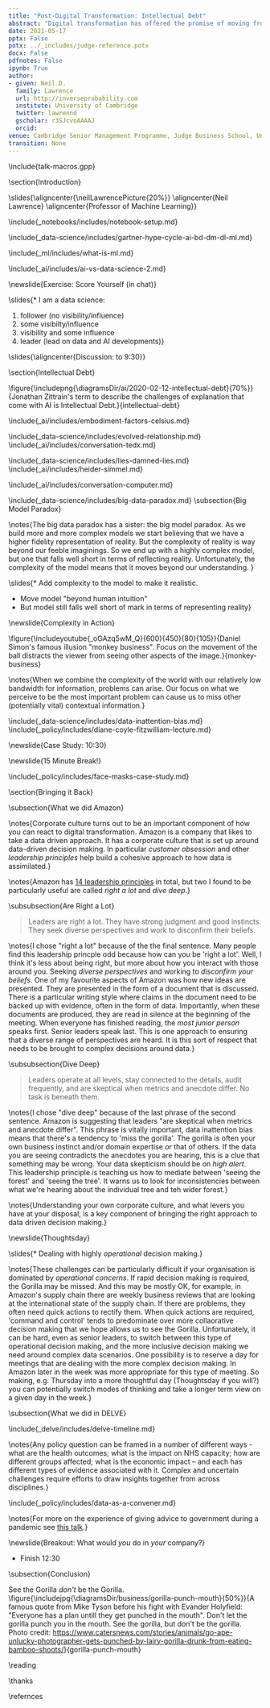```yaml
---
title: "Post-Digital Transformation: Intellectual Debt"
abstract: "Digital transformation has offered the promise of moving from a manual decision-making world to a world where decisions can be rational, data-driven and automated. The first step to digital transformation is mapping the world of atoms (material, customers, logistic networks) into the world of bits. But the real challenges may start once this is complete. In this talk we introduce the notion of 'post digital transformation': the challenges of doing business in a digital world."
date: 2021-05-17
pptx: False
potx: ../_includes/judge-reference.potx
docx: False
pdfnotes: False
ipynb: True
author:
- given: Neil D.
  family: Lawrence
  url: http://inverseprobability.com
  institute: University of Cambridge
  twitter: lawrennd
  gscholar: r3SJcvoAAAAJ
  orcid: 
venue: Cambridge Senior Management Programme, Judge Business School, University of Cambridge
transition: None
---
```



\include{talk-macros.gpp}

\section{Introduction}

\slides{\aligncenter{\neilLawrencePicture{20%}}
\aligncenter{Neil Lawrence}
\aligncenter{Professor of Machine Learning}}

\include{_notebooks/includes/notebook-setup.md}

\include{_data-science/includes/gartner-hype-cycle-ai-bd-dm-dl-ml.md}

\include{_ml/includes/what-is-ml.md}

\include{_ai/includes/ai-vs-data-science-2.md}

\newslide{Exercise: Score Yourself (in chat)}

\slides{* I am a data science: 
1. follower (no visibility/influence)
2. some visibilty/influence
3. visibility and some influence
4. leader (lead on data and AI developments)}

\slides{\aligncenter{Discussion: to 9:30}}



\section{Intellectual Debt}

\figure{\includepng{\diagramsDir/ai/2020-02-12-intellectual-debt}{70%}}{Jonathan Zittrain's term to describe the challenges of explanation that come with AI is Intellectual Debt.}{intellectual-debt}

<!-- Embodiment Factors-->

\include{_ai/includes/embodiment-factors-celsius.md}

\include{_data-science/includes/evolved-relationship.md}
\include{_ai/includes/conversation-tedx.md}

<!-- Data Science (why it's happening) -->

\include{_data-science/includes/lies-damned-lies.md}
\include{_ai/includes/heider-simmel.md}

\include{_ai/includes/conversation-computer.md}

\include{_data-science/includes/big-data-paradox.md}
\subsection{Big Model Paradox}

\notes{The big data paradox has a sister: the big model paradox. As we build more and more complex models we start believing that we have a higher fidelity representation of reality. But the complexity of reality is way beyond our feeble imaginings. So we end up with a highly complex model, but one that falls well short in terms of reflecting reality. Unfortunately, the complexity of the model means that it moves beyond our understanding. }

\slides{* Add complexity to the model to make it realistic.
* Move model "beyond human intuition"
* But model still falls well short of mark in terms of representing reality}


\newslide{Complexity in Action}

\figure{\includeyoutube{_oGAzq5wM_Q}{600}{450}{80}{105}}{Daniel Simon's famous illusion "monkey business". Focus on the movement of the ball distracts the viewer from seeing other aspects of the image.}{monkey-business}

\notes{When we combine the complexity of the world with our relatively low bandwidth for information, problems can arise. Our focus on what we perceive to be the most important problem can cause us to miss other (potentially vital) contextual information.}

\include{_data-science/includes/data-inattention-bias.md}
\include{_policy/includes/diane-coyle-fitzwilliam-lecture.md}

\newslide{Case Study: 10:30}

\newslide{15 Minute Break!}

\include{_policy/includes/face-masks-case-study.md}

\section{Bringing it Back}


\subsection{What we did Amazon}

\notes{Corporate culture turns out to be an important component of how you can react to digital transformation. Amazon is a company that likes to take a data driven approach. It has a corporate culture that is set up around data-driven decision making. In particular *customer obsession* and other *leadership principles* help build a cohesive approach to how data is assimilated.}

\notes{Amazon has [14 leadership principles](https://www.amazon.jobs/en/principles) in total, but two I found to be particularly useful are called *right a lot* and *dive deep*.}

\subsubsection{Are Right a Lot}

> Leaders are right a lot. They have strong judgment and good instincts. They seek diverse perspectives and work to disconfirm their beliefs.

\notes{I chose "right a lot" because of the the final sentence. Many people find this leadership princple odd because how can you be 'right a lot'. Well, I think it's less about being right, but more about how you interact with those around you. Seeking *diverse perspectives* and working to *disconfirm your beliefs*. One of my favourite aspects of Amazon was how new ideas are presented. They are presented in the form of a document that is discussed. There is a particular writing style where claims in the document need to be backed up with evidence, often in the form of data. Importantly, when these documents are produced, they are read in silence at the beginning of the meeting. When everyone has finished reading, the *most junior person* speaks first. Senior leaders speak last. This is one approach to ensuring that a diverse range of perspectives are heard. It is this sort of respect that needs to be brought to complex decisions around data.}

\subsubsection{Dive Deep}

> Leaders operate at all levels, stay connected to the details, audit frequently, and are skeptical when metrics and anecdote differ. No task is beneath them.

\notes{I chose "dive deep" because of the last phrase of the second sentence. Amazon is suggesting that leaders "are skeptical when metrics and anecdote differ". This phrase is vitally important, data inattention bias means that there's a tendency to 'miss the gorilla'. The gorilla is often your own business instinct and/or domain expertise *or* that of others. If the data you are seeing contradicts the anecdotes you are hearing, this is a clue that something may be wrong. Your data skepticism should be on *high alert*. This leadership principle is teaching us how to mediate between 'seeing the forest' and 'seeing the tree'. It warns us to look for inconsistencies between what we're hearing about the individual tree and teh wider forest.}

\notes{Understanding your own corporate culture, and what levers you have at your disposal, is a key component of bringing the right approach to data driven decision making.}

\newslide{Thoughtsday}

\slides{* Dealing with highly *operational* decision making.}

\notes{These challenges can be particularly difficult if your organisation is dominated by *operational concerns*. If rapid decision making is required, the Gorilla may be missed. And this may be mostly OK, for example, in Amazon's supply chain there are weekly business reviews that are looking at the international state of the supply chain. If there are problems, they often need quick actions to rectify them. When quick actions are required, 'command and control' tends to predominate over more collaorative decision making that we hope allows us to see the Gorilla. Unfortunately, it can be hard, even as senior leaders, to switch between this type of operational decision making, and the more inclusive decision making we need around complex data scenarios. One possibility is to reserve a day for meetings that are dealing with the more complex decision making. In Amazon later in the week was more appropriate for this type of meeting. So making, e.g. Thursday into a more thoughtful day (Thoughtsday if you will?) you can potentially switch modes of thinking and take a longer term view on a given day in the week.}

\subsection{What we did in DELVE}

\include{_delve/includes/delve-timeline.md}

\notes{Any policy question can be framed in a number of different
ways - what are the health outcomes; what is the impact on NHS
capacity; how are different groups affected; what is the economic
impact – and each has different types of evidence associated with
it. Complex and uncertain challenges require efforts to draw insights
together from across disciplines.}

\include{_policy/includes/data-as-a-convener.md}

\notes{For more on the experience of giving advice to government during a pandemic see [this talk](http://inverseprobability.com/talks/notes/science-evidence-and-government-reflections-on-the-covid-19-experience.html).}

\newslide{Breakout: What would *you* do in *your* company?}

* Finish 12:30





\subsection{Conclusion}

See the Gorilla *don't* be the Gorilla. 
\figure{\includejpg{\diagramsDir/business/gorilla-punch-mouth}{50%}}{A famous quote from Mike Tyson before his fight with Evander Holyfield: "Everyone has a plan untill they get punched in the mouth". Don't let the gorilla punch you in the mouth. See the gorilla, but don't be the gorilla. Photo credit: <https://www.catersnews.com/stories/animals/go-ape-unlucky-photographer-gets-punched-by-lairy-gorilla-drunk-from-eating-bamboo-shoots/>}{gorilla-punch-mouth}



\reading

\thanks

\refernces
